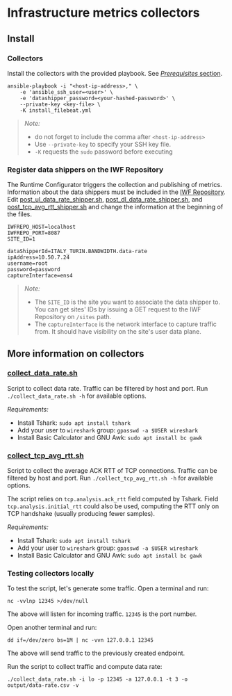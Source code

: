 # Infrastructure metrics collectors

## Install

### Collectors

Install the collectors with the provided playbook.
See [*Prerequisites* section](../README.md).

```shell script
ansible-playbook -i "<host-ip-address>," \
    -e 'ansible_ssh_user=<user>' \
    -e 'datashipper_password=<your-hashed-password>' \
    --private-key <key-file> \
    -K install_filebeat.yml
```

> *Note:*
>
> - do not forget to include the comma after `<host-ip-address>`
> - Use `--private-key` to specify your SSH key file.
> - `-K` requests the `sudo` password before executing


### Register data shippers on the IWF Repository

The Runtime Configurator triggers the collection and publishing of metrics.
Information about the data shippers must be included in the [IWF Repository](https://github.com/5GEVE/iwf-repository).
Edit [post_ul_data_rate_shipper.sh](post_ul_data_rate_shipper.sh),
[post_dl_data_rate_shipper.sh](post_dl_data_rate_shipper.sh), and
[post_tcp_avg_rtt_shipper.sh](post_tcp_avg_rtt_shipper.sh) and change the information at the beginning of the files.

```shell script
IWFREPO_HOST=localhost
IWFREPO_PORT=8087
SITE_ID=1

dataShipperId=ITALY_TURIN.BANDWIDTH.data-rate
ipAddress=10.50.7.24
username=root
password=password
captureInterface=ens4
```

> *Note:*
>
> - The `SITE_ID` is the site you want to associate the data shipper to. You can get sites' IDs by issuing a GET request to the IWF Repository on `/sites` path.
> - The `captureInterface` is the network interface to capture traffic from. It should have visibility on the site's user data plane.

## More information on collectors

### [collect_data_rate.sh](collect_data_rate.sh)

Script to collect data rate.
Traffic can be filtered by host and port.
Run `./collect_data_rate.sh -h` for available options.

*Requirements:*

- Install Tshark: `sudo apt install tshark`
- Add your user to `wireshark` group: `gpasswd -a $USER wireshark`
- Install Basic Calculator and GNU Awk: `sudo apt install bc gawk`

### [collect_tcp_avg_rtt.sh](collect_tcp_avg_rtt.sh)

Script to collect the average ACK RTT of TCP connections.
Traffic can be filtered by host and port.
Run `./collect_tcp_avg_rtt.sh -h` for available options.

The script relies on `tcp.analysis.ack_rtt` field computed by Tshark.
Field `tcp.analysis.initial_rtt` could also be used, computing the RTT only on TCP handshake (usually producing fewer samples).

*Requirements:*

- Install Tshark: `sudo apt install tshark`
- Add your user to `wireshark` group: `gpasswd -a $USER wireshark`
- Install Basic Calculator and GNU Awk: `sudo apt install bc gawk`

### Testing collectors locally

To test the script, let's generate some traffic.
Open a terminal and run:

```shell script
nc -vvlnp 12345 >/dev/null
```

The above will listen for incoming traffic.
`12345` is the port number.

Open another terminal and run:

```shell script
dd if=/dev/zero bs=1M | nc -vvn 127.0.0.1 12345
```

The above will send traffic to the previously created endpoint.

Run the script to collect traffic and compute data rate:

```shell script
./collect_data_rate.sh -i lo -p 12345 -a 127.0.0.1 -t 3 -o output/data-rate.csv -v
```

